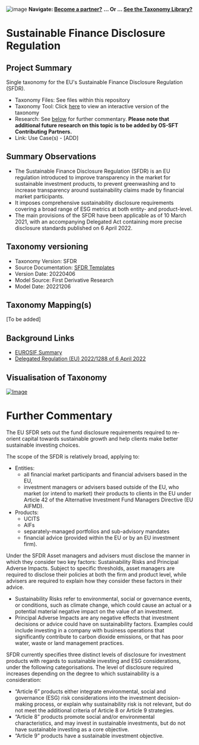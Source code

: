 ![image](https://user-images.githubusercontent.com/112073913/188821900-0c411acf-fbdd-4163-adc9-3ba4e2be78df.png)
**Navigate: [Become a partner?](https://github.com/OS-SFT/06-COLLABORATORS-PARTNERS)**
**... Or ... [See the Taxonomy Library?](https://github.com/orgs/OS-SFT/projects/2)**

# Sustainable Finance Disclosure Regulation 

## Project Summary

Single taxonomy for the EU's Sustainable Finance Disclosure Regulation (SFDR).
- Taxonomy Files: See files within this repository
- Taxonomy Tool: Click [here](https://os-sft.solidatus.com/viewer/share/07dujr9EiRTuKb7YdYY8A2i7IDjlnmh8) to view an interactive version of the taxonomy
- Research: See [below](https://github.com/OS-SFT/Taxonomy-Mappings-Library/tree/main/Single%20Taxonomies/SFDR#further-commentary) for further commentary. **Please note that additional future research on this topic is to be added by OS-SFT Contributing Partners.**
- Link: Use Case(s) - [ADD]

## Summary Observations

- The Sustainable Finance Disclosure Regulation (SFDR) is an EU regulation introduced to improve transparency in the market for sustainable investment products, to prevent greenwashing and to increase transparency around sustainability claims made by financial market participants.
- It imposes comprehensive sustainability disclosure requirements covering a broad range of ESG metrics at both entity- and product-level.
- The main provisions of the SFDR have been applicable as of 10 March 2021, with an accompanying Delegated Act containing more precise disclosure standards published on 6 April 2022.

## Taxonomy versioning

- Taxonomy Version: SFDR
- Source Documentation: [SFDR Templates](https://www.esma.europa.eu/document/sfdr-templates)
- Version Date: 20220406
- Model Source: First Derivative Research
- Model Date: 20221206

## Taxonomy Mapping(s)

[To be added]

## Background Links

- [EUROSIF Summary](https://www.eurosif.org/policies/sfdr/)
- [Delegated Regulation (EU) 2022/1288 of 6 April 2022](https://eur-lex.europa.eu/legal-content/EN/TXT/PDF/?uri=CELEX:32022R1288&from=EN)

## Visualisation of Taxonomy
[![Image](https://user-images.githubusercontent.com/112079442/205983710-5e3fca9b-3a17-4d59-8a26-5a159a4a739b.png "Click to open interactive Taxonomy Tool")](https://os-sft.solidatus.com/viewer/share/07dujr9EiRTuKb7YdYY8A2i7IDjlnmh8)



# Further Commentary

The EU SFDR sets out the fund disclosure requirements required to re-orient capital towards sustainable growth and help clients make better sustainable investing choices. 

The scope of the SFDR is relatively broad, applying to:

- Entities:
  - all financial market participants and financial advisers based in the EU,
  - investment managers or advisers based outside of the EU, who market (or intend to market) their products to clients in the EU under Article 42 of the Alternative Investment Fund Managers Directive (EU AIFMD).
- Products:
  - UCITS
  - AIFs
  - separately-managed portfolios and sub-advisory mandates
  - financial advice (provided within the EU or by an EU investment firm).

Under the SFDR Asset managers and advisers must disclose the manner in which they consider two key factors: Sustainability Risks and Principal Adverse Impacts. Subject to specific thresholds, asset managers are required to disclose their policies at both the firm and product level, while advisers are required to explain how they consider these factors in their advice.

- Sustainability Risks refer to environmental, social or governance events, or conditions, such as climate change, which could cause an actual or a potential material negative impact on the value of an investment.
- Principal Adverse Impacts are any negative effects that investment decisions or advice could have on sustainability factors. Examples could include investing in a company with business operations that significantly contribute to carbon dioxide emissions, or that has poor water, waste or land management practices.

SFDR currently specifies three distinct levels of disclosure for investment products with regards to sustainable investing and ESG considerations, under the following categorisations. The level of disclosure required increases depending on the degree to which sustainability is a consideration:

- “Article 6” products either integrate environmental, social and governance (ESG) risk considerations into the investment decision-making process, or explain why sustainability risk is not relevant, but do not meet the additional criteria of Article 8 or Article 9 strategies.
- “Article 8” products promote social and/or environmental characteristics, and may invest in sustainable investments, but do not have sustainable investing as a core objective.
- “Article 9” products have a sustainable investment objective.
